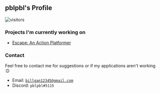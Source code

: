## pblpbl's Profile

![visitors](https://visitor-badge.glitch.me/badge?page_id=pblpbl1024.pblpbl1024)

### Projects I'm currently working on
* [Escape: An Action Platformer](https://github.com/pblpbl1024/escape)

### Contact
Feel free to contact me for suggestions or if my applications aren't working :D
* Email: [`billgan12345@gmail.com`](mailto:billgan12345@gmail.com)
* Discord: `pblpbl#5115`

